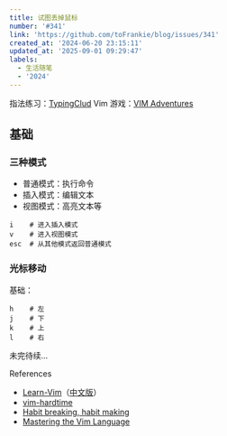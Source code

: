 ```yaml
---
title: 试图丢掉鼠标
number: '#341'
link: 'https://github.com/toFrankie/blog/issues/341'
created_at: '2024-06-20 23:15:11'
updated_at: '2025-09-01 09:29:47'
labels:
  - 生活随笔
  - '2024'
---
```

指法练习：[TypingClud](https://www.typingclub.com/)
Vim 游戏：[VIM Adventures](https://vim-adventures.com/)

## 基础

### 三种模式

- 普通模式：执行命令
- 插入模式：编辑文本
- 视图模式：高亮文本等


```
i    # 进入插入模式
v    # 进入视图模式
esc  # 从其他模式返回普通模式
```

### 光标移动

基础：

```
h    # 左
j    # 下
k    # 上
l    # 右
```

未完待续...


References

- [Learn-Vim](https://github.com/iggredible/Learn-Vim)（[中文版](https://gitlab.com/wsdjeg/Learn-Vim_zh_cn)）
- [vim-hardtime](https://github.com/takac/vim-hardtime)
- [Habit breaking, habit making](http://vimcasts.org/blog/2013/02/habit-breaking-habit-making/)
- [Mastering the Vim Language](https://youtu.be/wlR5gYd6um0)
